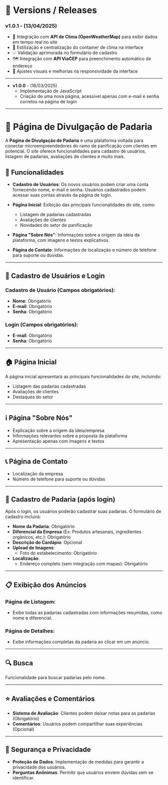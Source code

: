 # 📌 Versions / Releases

### **v1.0.1** - (13/04/2025)
- 🔄 Integração com **API de Clima (OpenWeatherMap)** para exibir dados em tempo real no site
- 🎨 Estilização e centralização do container de clima na interface
- ✅ Validação aprimorada no formulário de cadastro
- 🗺️ Integração com **API ViaCEP** para preenchimento automático de endereço
- 🧱 Ajustes visuais e melhorias na responsividade da interface

---
- **v1.0.0** - (16/03/2025)
  - Implementação de JavaScript
  - Criação de uma nova página, acessível apenas com e-mail e senha corretos na página de login

---

# 📖 Página de Divulgação de Padaria

A **Página de Divulgação de Padaria** é uma plataforma voltada para conectar microempreendedores do ramo de panificação com clientes em potencial. O site oferece funcionalidades para cadastro de usuários, listagem de padarias, avaliações de clientes e muito mais.

## 🔑 Funcionalidades

- **Cadastro de Usuários**: Os novos usuários podem criar uma conta fornecendo nome, e-mail e senha. Usuários cadastrados podem acessar suas contas através da página de login.
  
- **Página Inicial**: Exibição das principais funcionalidades do site, como:
  - Listagem de padarias cadastradas
  - Avaliações de clientes
  - Novidades do setor de panificação

- **Página "Sobre Nós"**: Informações sobre a origem da ideia da plataforma, com imagens e textos explicativos.

- **Página de Contato**: Informações de localização e número de telefone para suporte ou dúvidas.

---

## 📝 Cadastro de Usuários e Login

### Cadastro de Usuário (Campos obrigatórios):
- **Nome**: Obrigatório
- **E-mail**: Obrigatório
- **Senha**: Obrigatório

### Login (Campos obrigatórios):
- **E-mail**: Obrigatório
- **Senha**: Obrigatório

---

## 🏠 Página Inicial

A página inicial apresentará as principais funcionalidades do site, incluindo:
- Listagem das padarias cadastradas
- Avaliações de clientes
- Destaques do setor

---

## ℹ️ Página "Sobre Nós"

- Explicação sobre a origem da ideia/empresa
- Informações relevantes sobre a proposta da plataforma
- Apresentação apenas com imagens e textos

---

## 📞 Página de Contato

- Localização da empresa
- Número de telefone para suporte ou dúvidas

---

## 🍞 Cadastro de Padaria (após login)

Após o login, os usuários poderão cadastrar suas padarias. O formulário de cadastro incluirá:

- **Nome da Padaria**: Obrigatório
- **Diferencial da Empresa** (Ex: Produtos artesanais, ingredientes orgânicos, etc.): Obrigatório
- **Descrição do Cardápio**: Opcional
- **Upload de Imagens**:
  - Foto do estabelecimento: Obrigatório
- **Localização**:
  - Endereço completo (sem integração com mapas): Obrigatório

---

## 📋 Exibição dos Anúncios

### Página de Listagem:
- Exibe todas as padarias cadastradas com informações resumidas, como nome e diferencial.

### Página de Detalhes:
- Exibe informações completas da padaria ao clicar em um anúncio.

---

## 🔍 Busca

Funcionalidade para buscar padarias pelo nome.

---

## ⭐ Avaliações e Comentários

- **Sistema de Avaliação**: Clientes podem deixar notas para as padarias (Obrigatório)
- **Comentários**: Usuários podem compartilhar suas experiências (Opcional)

---

## 🔐 Segurança e Privacidade

- **Proteção de Dados**: Implementação de medidas para garantir a privacidade dos usuários.
- **Perguntas Anônimas**: Permitir que usuários enviem dúvidas sem se identificar.

